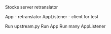 Stocks server retranslator

App - retranslator
AppListener - client for test

Run upstream.py
Run App
Run many AppListener
